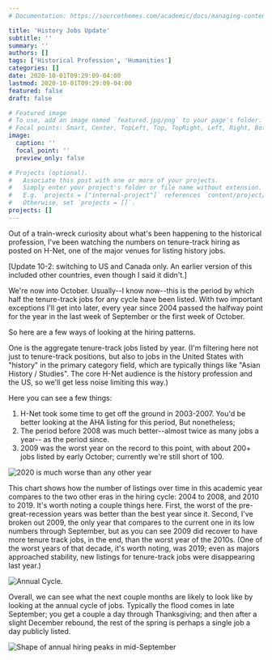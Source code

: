 ```yaml
---
# Documentation: https://sourcethemes.com/academic/docs/managing-content/

title: 'History Jobs Update'
subtitle: ''
summary: ''
authors: []
tags: ['Historical Profession', 'Humanities']
categories: []
date: 2020-10-01T09:29:09-04:00
lastmod: 2020-10-01T09:29:09-04:00
featured: false
draft: false

# Featured image
# To use, add an image named `featured.jpg/png` to your page's folder.
# Focal points: Smart, Center, TopLeft, Top, TopRight, Left, Right, BottomLeft, Bottom, BottomRight.
image:
  caption: ''
  focal_point: ''
  preview_only: false

# Projects (optional).
#   Associate this post with one or more of your projects.
#   Simply enter your project's folder or file name without extension.
#   E.g. `projects = ["internal-project"]` references `content/project/deep-learning/index.md`.
#   Otherwise, set `projects = []`.
projects: []
---
```


Out of a train-wreck curiosity about what's been happening to the historical
profession, I've been watching the numbers on tenure-track hiring as posted on
H-Net, one of the major venues for listing history jobs.

[Update 10-2: switching to US and Canada only. An earlier version of this included
other countries, even though I said it didn't.]

We're now into October. Usually--I know now--this is the period by which half
the tenure-track jobs for any cycle have been listed. With two important exceptions
I'll get into later, every year since 2004 passed the halfway point for the year
in the last week of September or the first week of October.

So here are a few ways of looking at the hiring patterns.

One is the aggregate tenure-track jobs listed by year. (I'm filtering here
not just to tenure-track positions, but also to jobs in the United States with
"history" in the primary category field, which are typically things like
"Asian History / Studies". The core H-Net audience is the history profession
and the US, so we'll get less noise limiting this way.)

Here you can see a few things:

1. H-Net took some time to get off the ground in 2003-2007. You'd be better
   looking at the AHA listing for this period, But nonetheless;
2. The period before 2008 was much better--almost twice as many jobs a year--
   as the period since.
3. 2009 was the worst year on the record to this point, with about 200+ jobs listed
   by early October; currently we're still short of 100.

![2020 is much worse than any other year ](/img/bad_news.png)

This chart shows how the number of listings over time in this academic year
compares to the two other eras in the hiring cycle: 2004 to 2008, and 2010 to 2019.
It's worth noting a couple things here. First, the worst of the pre-great-recession
years was better than the best year since it. Second, I've broken out 2009, the
only year that compares to the current one in its low numbers through September,
but as you can see 2009 did recover to have more tenure track jobs, in the end,
than the worst year of the 2010s. (One of the worst years of that decade, it's
worth noting, was 2019; even as majors approached stability, new listings for tenure-track jobs were disappearing last year.)

![Annual Cycle.](/img/tt-cycle.png)

Overall, we can see what the next couple months are likely to look like by looking
at the annual cycle of jobs. Typically the flood comes in late September; you
get a couple a day through Thanksgiving; and then after a slight December rebound,
the rest of the spring is perhaps a single job a day publicly listed.

![Shape of annual hiring peaks in mid-September](/img/year_shape.png)
